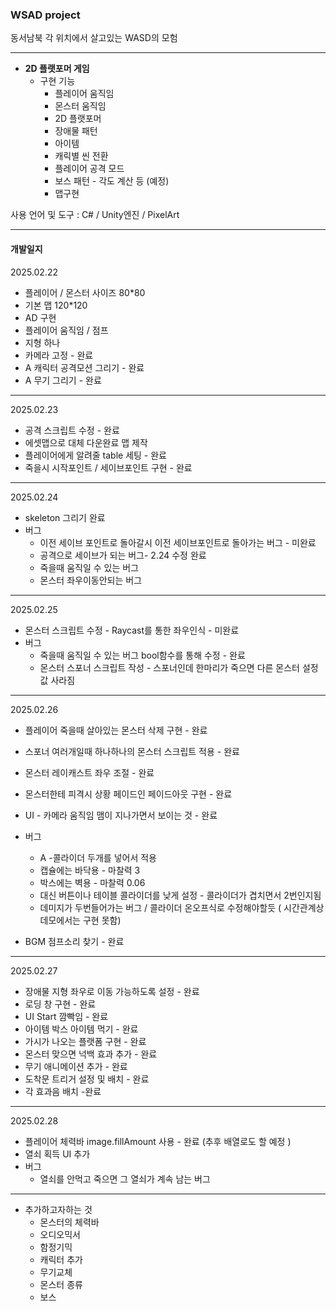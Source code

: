 ### WSAD project

동서남북 각 위치에서 살고있는 WASD의 모험


<hr>

* **2D 플랫포머 게임**
  * 구현 기능
    - 플레이어 움직임
    - 몬스터 움직임
    - 2D 플랫포머
    - 장애물 패턴
    - 아이템
    - 캐릭별 씬 전환
    - 플레이어 공격 모드
    - 보스 패턴 - 각도 계산 등 (예정)
    - 맵구현

사용 언어 및 도구 : C# / Unity엔진 / PixelArt

<hr>

#### 개발일지

2025.02.22

* 플레이어 / 몬스터 사이즈 80*80
* 기본 맵 120*120
* AD 구현
* 플레이어 움직임 / 점프
* 지형 하나
* 카메라 고정 - 완료
* A 캐릭터 공격모션 그리기 - 완료
* A 무기 그리기 - 완료
  
--------------------
2025.02.23

* 공격 스크립트 수정 - 완료
* 에셋맵으로 대체 다운완료 맵 제작
* 플레이어에게 알려줄 table 세팅 - 완료
* 죽을시 시작포인트 / 세이브포인트 구현 - 완료


---------
2025.02.24

* skeleton 그리기 완료
* 버그
  * 이전 세이브 포인트로 돌아갈시 이전 세이브포인트로 돌아가는 버그 - 미완료
  * 공격으로 세이브가 되는 버그- 2.24 수정 완료
  * 죽을때 움직일 수 있는 버그
  * 몬스터 좌우이동안되는 버그

-----------------------------------
2025.02.25

* 몬스터 스크립트 수정 - Raycast를 통한 좌우인식 - 미완료
* 버그
  * 죽을때 움직일 수 있는 버그 bool함수를 통해 수정 - 완료
  * 몬스터 스포너 스크립트 작성 - 스포너인데 한마리가 죽으면 다른 몬스터 설정값 사라짐

-----------------------------------------
2025.02.26

* 플레이어 죽을때 살아있는 몬스터 삭제 구현 - 완료
* 스포너 여러개일때 하나하나의 몬스터 스크립트 적용 - 완료
* 몬스터 레이캐스트 좌우 조절 - 완료
* 몬스터한테 피격시 상황 페이드인 페이드아웃 구현 - 완료
* UI - 카메라 움직임 맴이 지나가면서 보이는 것 - 완료
* 버그
  * A -콜라이더 두개를 넣어서 적용
  * 캡슐에는 바닥용 - 마찰력 3
  * 박스에는 벽용 - 마찰력 0.06
  * 대신 버튼이나 테이블 콜라이더를 낮게 설정 - 콜라이더가 겹치면서 2번인지됨
  * 데미지가 두번들어가는 버그 / 콜라이더 온오프식로 수정해야할듯 ( 시간관계상 데모에서는 구현 못함)


 * BGM 점프소리 찾기 - 완료
   
------------------------------------------------------------------
2025.02.27

* 장애물 지형 좌우로 이동 가능하도록 설정 - 완료
* 로딩 창 구현 - 완료
* UI Start 깜빡임 - 완료
* 아이템 박스 아이템 먹기 - 완료
* 가시가 나오는 플랫폼 구현 - 완료
* 몬스터 맞으면 넉백 효과 추가 - 완료
* 무기 애니메이션 추가 - 완료
* 도착문 트리거 설정 및 배치 - 완료
* 각 효과음 배치 -완료

------------------------------------------------------------------
2025.02.28
  
* 플레이어 체력바 image.fillAmount 사용 - 완료 (추후 배열로도 할 예정 )
* 열쇠 획득 UI 추가
* 버그
  * 열쇠를 안먹고 죽으면 그 열쇠가 계속 남는 버그   

-----------------------------------
* 추가하고자하는 것
  * 몬스터의 체력바
  * 오디오믹서
  * 함정기믹
  * 캐릭터 추가
  * 무기교체
  * 몬스터 종류
  * 보스
